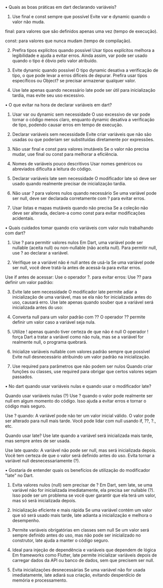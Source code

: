 • Quais as boas práticas em dart declarando variáveis?

1. Use final e const sempre que possível
Evite var e dynamic quando o valor não muda.

final: para valores que são definidos apenas uma vez (tempo de execução).

const: para valores que nunca mudam (tempo de compilação).

2. Prefira tipos explícitos quando possível
Usar tipos explícitos melhora a legibilidade e ajuda a evitar erros.
Ainda assim, var pode ser usado quando o tipo é óbvio pelo valor atribuído.

3. Evite dynamic quando possível
O tipo dynamic desativa a verificação de tipo, o que pode levar a erros difíceis de depurar.
Prefira usar tipos específicos ou Object? se precisar armazenar qualquer valor.

4. Use late apenas quando necessário
late pode ser útil para inicialização tardia, mas evite seu uso excessivo.

• O que evitar na hora de declarar variáveis em dart?

1. Usar var ou dynamic sem necessidade
O uso excessivo de var pode tornar o código menos claro, enquanto dynamic desativa a verificação de tipo, podendo causar erros em tempo de execução.

2. Declarar variáveis sem necessidade
Evite criar variáveis que não são usadas ou que poderiam ser substituídas diretamente por expressões.

3. Não usar final e const para valores imutáveis
Se o valor não precisa mudar, use final ou const para melhorar a eficiência.

4. Nomes de variáveis pouco descritivos
Usar nomes genéricos ou abreviados dificulta a leitura do código.

5. Declarar variáveis late sem necessidade
O modificador late só deve ser usado quando realmente precisar de inicialização tardia.

6. Não usar ? para valores nulos quando necessário
Se uma variável pode ser null, deve ser declarada corretamente com ? para evitar erros.

7. Usar listas e mapas mutáveis quando não precisa
Se a coleção não deve ser alterada, declare-a como const para evitar modificações acidentais.

• Quais cuidados tomar quando crio variáveis com valor nulo trabalhando com dart? 

1. Use ? para permitir valores nulos
Em Dart, uma variável pode ser nullable (aceita null) ou non-nullable (não aceita null). Para permitir null, use ? ao declarar a variável.

2. Verifique se a variável não é null antes de usá-la
Se uma variável pode ser null, você deve tratá-la antes de acessá-la para evitar erros.

Use if antes de acessar:
Use o operador ?. para evitar erros:
Use ?? para definir um valor padrão:

3. Evite late sem necessidade
O modificador late permite adiar a inicialização de uma variável, mas se ela não for inicializada antes do uso, causará erro.
Use late apenas quando souber que a variável será inicializada antes do uso:

4. Converta null para um valor padrão com ??
O operador ?? permite definir um valor caso a variável seja nula.

5. Utilize ! apenas quando tiver certeza de que não é null
O operador ! força Dart a tratar a variável como não nula, mas se a variável for realmente null, o programa quebrará.

 6. Inicialize variáveis nullable com valores padrão sempre que possível
Evite null desnecessário atribuindo um valor padrão na inicialização.

7. Use required para parâmetros que não podem ser nulos
Quando criar funções ou classes, use required para obrigar que certos valores sejam passados.

• No dart quando usar variáveis nulas e quando usar o modificador late? 

Quando usar variáveis nulas (?)
Use ? quando o valor pode realmente ser null em algum momento do código. Isso ajuda a evitar erros e tornar o código mais seguro.

Use ? quando:
A variável pode não ter um valor inicial válido.
O valor pode ser alterado para null mais tarde.
Você pode lidar com null usando if, ??, ?., etc.

Quando usar late?
Use late quando a variável será inicializada mais tarde, mas sempre antes de ser usada.

Use late quando:
A variável não pode ser null, mas será inicializada depois.
Você tem certeza de que o valor será definido antes do uso.
Evita tornar a variável null desnecessariamente (?).

• Gostaria de entender quais os benefícios de utilização do modificador "late" no Dart. 

1. Evita valores nulos (null) sem precisar de ?
Em Dart, sem late, se uma variável não for inicializada imediatamente, ela precisa ser nullable (?). Isso pode ser um problema se você quer garantir que ela terá um valor, mas só será inicializada depois.

2. Inicialização eficiente e mais rápida
Se uma variável contém um valor que só será usado mais tarde, late adianta a inicialização e melhora o desempenho.

3. Permite variáveis obrigatórias em classes sem null
Se um valor será sempre definido antes do uso, mas não pode ser inicializado no construtor, late ajuda a manter o código seguro.

4. Ideal para injeção de dependência e variáveis que dependem de lógica
Em frameworks como Flutter, late permite inicializar variáveis depois de carregar dados da API ou banco de dados, sem que precisem ser null.

5. Evita inicializações desnecessárias
Se uma variável não for usada imediatamente, late adiará sua criação, evitando desperdício de memória e processamento.
